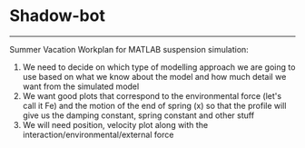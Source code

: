 # Shadow-bot
---
Summer Vacation Workplan for MATLAB suspension simulation:
1. We need to decide on which type of modelling approach we are going to use based on what we know about the model and how much detail we want from the simulated model
2. We want good plots that correspond to the environmental force (let's call it Fe) and the motion of the end of spring (x)
   so that the profile will give us the damping constant, spring constant and other stuff
3. We will need position, velocity plot along with the interaction/environmental/external force